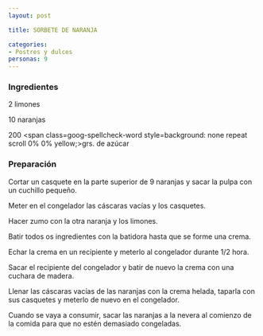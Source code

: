 ```yaml
---
layout: post

title: SORBETE DE NARANJA

categories:
- Postres y dulces
personas: 9 
---
```


<h3>Ingredientes</h3>
2 limones

10 naranjas

200 <span class=goog-spellcheck-word style=background: none repeat scroll 0% 0% yellow;>grs</span>. de azúcar

<h3>Preparación</h3>
Cortar un casquete en la parte superior de 9 naranjas y sacar la pulpa con un cuchillo pequeño.

Meter en el congelador las cáscaras vacías y los casquetes.

Hacer zumo con la otra naranja y los limones.

Batir todos os ingredientes con la batidora hasta que se forme una crema.

Echar la crema en un recipiente y meterlo al congelador durante 1/2 hora.

Sacar el recipiente del congelador y batir de nuevo la crema con una cuchara de madera.

Llenar las cáscaras vacías de las naranjas con la crema helada, taparla con sus casquetes y meterlo de nuevo en el congelador.

Cuando se vaya a consumir, sacar las naranjas a la nevera al comienzo de la comida para que no estén demasiado congeladas.